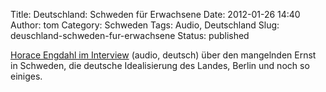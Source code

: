 Title: Deutschland: Schweden für Erwachsene
Date: 2012-01-26 14:40
Author: tom
Category: Schweden
Tags: Audio, Deutschland
Slug: deuschland-schweden-fur-erwachsene
Status: published

[Horace Engdahl im
Interview](http://sverigesradio.se/sida/artikel.aspx?programid=2108&artikel=4860361)
(audio, deutsch) über den mangelnden Ernst in Schweden, die deutsche
Idealisierung des Landes, Berlin und noch so einiges.


